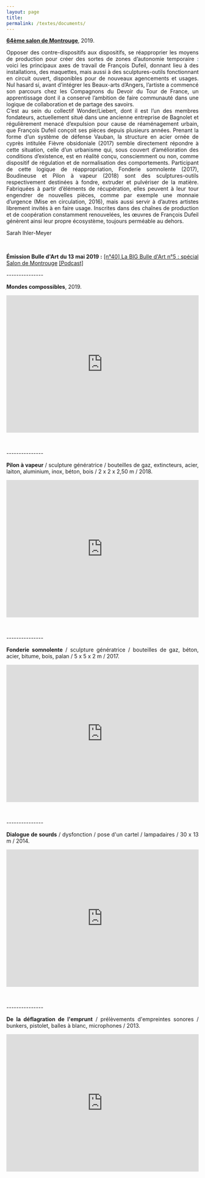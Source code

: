 ```yaml
---
layout: page
title: 
permalink: /textes/documents/
---
```


<span style="font-weight: bold;"><a href="#" onclick='window.open("http://www.salondemontrouge.com/1039-francois-dufeil.htm");return false;'>64ème salon de Montrouge</a></span>, 2019. 

<p style="text-align:justify">
Opposer des contre-dispositifs aux dispositifs, se réapproprier les moyens de production pour créer des sortes de zones d’autonomie temporaire : voici les principaux axes de travail de François Dufeil, donnant lieu à des installations, des maquettes, mais aussi à des sculptures-outils fonctionnant en circuit ouvert, disponibles pour de nouveaux agencements et usages. Nul hasard si, avant d’intégrer les Beaux-arts d’Angers, l’artiste a commencé son parcours chez les Compagnons du Devoir du Tour de France, un apprentissage dont il a conservé l’ambition de faire communauté dans une logique de collaboration et de partage des savoirs.
<br/>
C’est au sein du collectif Wonder/Liebert, dont il est l’un des membres fondateurs, actuellement situé dans une ancienne entreprise de Bagnolet et régulièrement menacé d’expulsion pour cause de réaménagement urbain, que François Dufeil conçoit ses pièces depuis plusieurs années. Prenant la forme d’un système de défense Vauban, la structure en acier ornée de cyprès intitulée Fièvre obsidoniale (2017) semble directement répondre à cette situation, celle d’un urbanisme qui, sous couvert d’amélioration des conditions d’existence, est en réalité conçu, consciemment ou non, comme dispositif de régulation et de normalisation des comportements. Participant de cette logique de réappropriation, Fonderie somnolente (2017), Boudineuse et Pilon à vapeur (2018) sont des sculptures-outils respectivement destinées à fondre, extruder et pulvériser de la matière. Fabriquées à partir d’éléments de récupération, elles peuvent à leur tour engendrer de nouvelles pièces, comme par exemple une monnaie d’urgence (Mise en circulation, 2016), mais aussi servir à d’autres artistes librement invités à en faire usage. Inscrites dans des chaînes de production et de coopération constamment renouvelées, les œuvres de François Dufeil génèrent ainsi leur propre écosystème, toujours perméable au dehors.
</p>
<p style="text-align:justify">
Sarah Ihler-Meyer
</p>
<p>&nbsp;</p>

<p style="text-align:justify">
<span style="font-weight: bold;">Émission Bulle d'Art du 13 mai 2019 :</span> <a href="#" onclick='window.open("https://podcast.ausha.co/bulle-d-art/bba5?fbclid=IwAR0JtgmUINOGcCnIIU4FA3UGqjfvMCgK5sDvHbc9ZubKQuWcSeVB2wyyHXM");return false;'>[n°40] La BIG Bulle d'Art n°5 : spécial Salon de Montrouge</a> <a href="#" onclick='window.open("https://file.ausha.co/pxfy9yXBomaozVmNk3zMbj08cHvB3KnFsOtlnC1I.mp3?token=sFy76i2seONXRRhu7p9TnA&expires=1560363160");return false;'>[Podcast]</a>
</p>

<span style="font-color: #272727;">---------------</span> 
<br/>

<p style="text-align:justify">
<span style="font-weight: bold;">Mondes compossibles</span>, 2019.
</p>

<iframe src="https://player.vimeo.com/video/341789998" width="100%" height="360" frameborder="0" webkitallowfullscreen mozallowfullscreen allowfullscreen></iframe>
<p>&nbsp;</p>

<span style="font-color: #272727;">---------------</span> 
<br/>

<p style="text-align:justify">
<span style="font-weight: bold;">Pilon &agrave; vapeur</span> / sculpture g&eacute;n&eacute;ratrice / bouteilles de gaz, extincteurs, acier, laiton, aluminium, inox, b&eacute;ton, bois / 2 x 2 x 2,50 m / 2018.
</p>

<iframe src="https://player.vimeo.com/video/276490207" width="100%" height="360" frameborder="0" webkitallowfullscreen mozallowfullscreen allowfullscreen></iframe>
<p>&nbsp;</p>

<span style="font-color: #272727;">---------------</span> 
<br/>

<p style="text-align:justify">
<span style="font-weight: bold;">Fonderie somnolente</span> / sculpture g&eacute;n&eacute;ratrice / bouteilles de gaz, b&eacute;ton, acier, bitume, bois, palan / 5 x 5 x 2 m / 2017.
</p>

<iframe src="https://player.vimeo.com/video/241912834" width="100%" height="360" frameborder="0" webkitallowfullscreen mozallowfullscreen allowfullscreen></iframe>
<p>&nbsp;</p>

<span style="font-color: #272727;">---------------</span> 
<br/>

<p style="text-align:justify">
<span style="font-weight: bold;">Dialogue de sourds</span> / dysfonction / pose d'un cartel / lampadaires / 30 x 13 m / 2014.
</p>

<iframe src="https://player.vimeo.com/video/206077793" width="100%" height="360" frameborder="0" webkitallowfullscreen mozallowfullscreen allowfullscreen></iframe>
<p>&nbsp;</p>

<span style="font-color: #272727;">---------------</span> 
<br/>

<p style="text-align:justify">
<span style="font-weight: bold;">De la d&eacute;flagration de l'emprunt</span> / pr&eacute;l&egrave;vements d'empreintes sonores / bunkers, pistolet, balles &agrave; blanc, microphones / 2013.
</p>

<iframe src="https://player.vimeo.com/video/205879083" width="100%" height="360" frameborder="0" webkitallowfullscreen mozallowfullscreen allowfullscreen></iframe>
